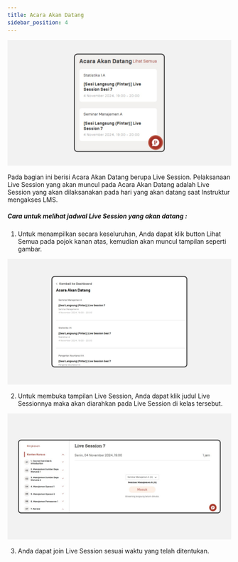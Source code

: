 ```yaml
---
title: Acara Akan Datang
sidebar_position: 4
---
```

![](/img/degree-lecture-upcoming-event.jpg)

Pada bagian ini berisi Acara Akan Datang berupa Live Session. Pelaksanaan Live Session yang akan muncul pada Acara Akan Datang adalah Live Session yang akan dilaksanakan pada hari yang akan datang saat Instruktur mengakses LMS.

##### **Cara untuk melihat jadwal Live Session yang akan datang :**

1. Untuk menampilkan secara keseluruhan, Anda dapat klik button Lihat Semua pada pojok kanan atas, kemudian akan muncul tampilan seperti gambar.

![](/img/degree-lecture-upcoming-event-2.jpg)

2. Untuk membuka tampilan Live Session, Anda dapat klik judul Live Sessionnya maka akan diarahkan pada Live Session di kelas tersebut.

![](/img/degree-lecture-upcoming-event-3.jpg)

3. Anda dapat join Live Session sesuai waktu yang telah ditentukan.
